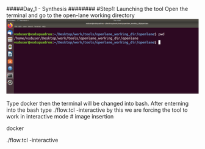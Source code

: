 #####Day_1 - Synthesis ########
#Step1: Launching the tool
Open the terminal and go to the open-lane working directory
![step1](image1.PNG)







Type docker then the terminal will be changed into bash. After enterning into the bash type ./flow.tcl -interactive by this we are forcing the tool to work in interactive mode # image insertion

docker

./flow.tcl -interactive






[def]: /workspaces/NASSCOM_VSD_SOC_Program/day1_synthesis/image1.PNG
[def2]: day1_synthesis/image1.PNG